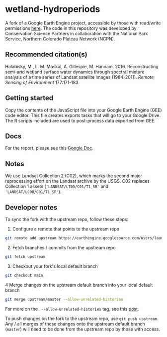 # wetland-hydroperiods
A fork of a Google Earth Engine project, accessible by those with read/write permissions [here](
https://code.earthengine.google.com/?accept_repo=users/laura_csp/wetland_hydroperiods). The code in this repository was developed by Conservation Science Partners
in collaboration with the National Park Service, Northern Colorado Plateau Network (NCPN).

## Recommended citation(s)
Halabisky, M., L. M. Moskal, A. Gillespie, M. Hannam. 2016. Reconstructing semi-arid wetland surface water dynamics through spectral mixture analysis of a time series of Landsat satellite images (1984-2011). _Remote Sensing of Environment_ 177:171-183.

## Getting started
Copy the contents of the JavaScript file into your Google Earth Engine (GEE) code editor. This file creates exports tasks that will go to your Google Drive. The R scripts included are used to post-process data exported from GEE.

## Docs
For the report, please see this [Google Doc](https://docs.google.com/document/d/1l8DwajDEt5ObPUpLkjE6UOuMHjyfPPb8lxl0-Zz69p8/edit?usp=sharing).

## Notes
We use Landsat Collection 2 (C02), which marks the second major reprocessing effort on the Landsat archive by the USGS. C02 replaces Collection 1 assets (`'LANDSAT/LT05/C01/T1_SR'` and `'LANDSAT/LC08/C01/T1_SR'`).

## Developer notes
To sync the fork with the upstream repo, follow these steps:
1. Configure a remote that points to the upstream repo
```sh
git remote add upstream https://earthengine.googlesource.com/users/laura_csp/wetland_hydroperiods
```
2. Fetch branches / commits from the upstream repo
```sh
git fetch upstream
```
3. Checkout your fork's local default branch
```sh
git checkout main
```
4 Merge changes on the upstream default branch into your local default branch
```sh
git merge upstream/master --allow-unrelated-histories
```
For more on the ` --allow-unrelated-histories` tag, see this [post](https://www.educative.io/edpresso/the-fatal-refusing-to-merge-unrelated-histories-git-error).

To push changes on the fork to the upstream repo, use `git push upstream`. Any / all merges of these changes onto the upstream default branch (`master`) will need to be done from the upstream repo by those with access.
